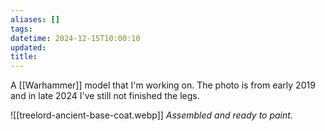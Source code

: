 ```yaml
---
aliases: []
tags: 
datetime: 2024-12-15T10:00:10
updated: 
title:
---
```

A [[Warhammer]] model that I'm working on. The photo is from early 2019 and in late 2024 I've still not finished the legs.

![[treelord-ancient-base-coat.webp]]
*Assembled and ready to paint.*